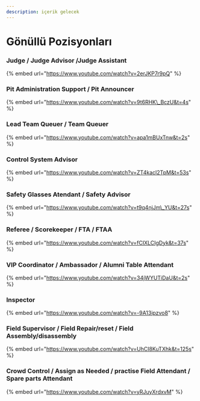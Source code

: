 ```yaml
---
description: içerik gelecek
---
```


# Gönüllü Pozisyonları

### Judge / Judge Advisor /Judge Assistant

{% embed url="https://www.youtube.com/watch?v=2erJKP7r9pQ" %}

### Pit Administration Support / Pit Announcer

{% embed url="https://www.youtube.com/watch?v=9t6RHK\_BczU&t=4s" %}

### Lead Team Queuer / Team Queuer

{% embed url="https://www.youtube.com/watch?v=apa1mBUxTnw&t=2s" %}

### Control System Advisor

{% embed url="https://www.youtube.com/watch?v=ZT4kacl2TpM&t=53s" %}

### Safety Glasses Atendant / Safety Advisor

{% embed url="https://www.youtube.com/watch?v=t9q4njJm\_YU&t=27s" %}

### Referee / Scorekeeper / FTA / FTAA

{% embed url="https://www.youtube.com/watch?v=fCIXLCIgDyk&t=37s" %}

### VIP Coordinator / Ambassador / Alumni Table Attendant

{% embed url="https://www.youtube.com/watch?v=34jWYUTiDaU&t=2s" %}

### Inspector

{% embed url="https://www.youtube.com/watch?v=-9A13ipzvo8" %}

### Field Supervisor / Field Repair/reset / Field Assembly/disassembly

{% embed url="https://www.youtube.com/watch?v=UhCI8KuTXhk&t=125s" %}

### Crowd Control / Assign as Needed / practise Field Attendant / Spare parts Attendant

{% embed url="https://www.youtube.com/watch?v=yRJuyXrdxvM" %}



